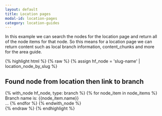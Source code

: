 ```yaml
---
layout: default
title: Location pages
modal-id: location-pages
category: location-guides
---
```

In this example we can search the nodes for the location page and return all of the node items for that node. So this means for a location page we can return content such as local branch information, content_chunks and more for the area guide. 

{% highlight html %}
{% raw %}
{% assign hf_node = 'slug-name' | location_node_by_slug %}
<h2>Found node from location then link to branch</h2>
<div class="node">
 {% with_node hf_node, type: branch %}
  {% for node_item in node_items %}
   Branch name is: {{node_item.name}}</br>
   ...
  {% endfor %}
 {% endwith_node %}
</div>
{% endraw %}
{% endhighlight %}